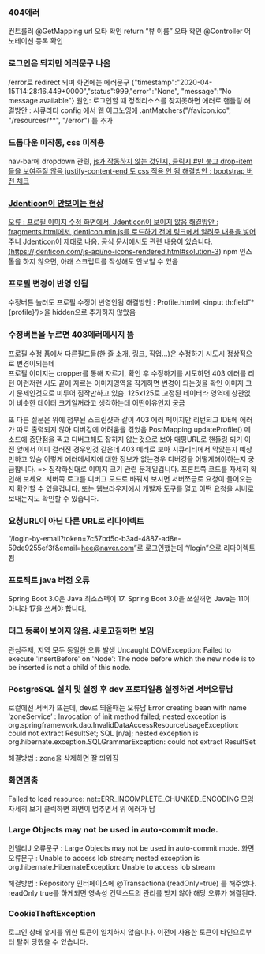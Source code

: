 ### 404에러
컨트롤러
@GetMapping url 오타 확인
return “뷰 이름” 오타 확인
@Controller 어노테이션 등록 확인

### 로그인은 되지만 에러문구 나옴
/error로 redirect 되며 
화면에는 에러문구
{"timestamp":"2020-04-15T14:28:16.449+0000","status":999,"error":"None",
"message":"No message available"}
원인: 로그인할 때 정적리소스를 찾지못하면 에러로 핸들링
해결방안 : 시큐리티 config 에서 웹 이그노잉에 
   .antMatchers("/favicon.ico", "/resources/**", "/error") 를 추가

### 드롭다운 미작동, css 미적용
nav-bar에 dropdown 관련,
<a class="nav-link dropdown-toggle" href="#" id="userDropdown" role="button" data-toggle="dropdown" aria-haspopup="true" aria-expanded="false">
js가 작동하지 않는 것인지, 클릭시 #만 붙고 drop-item들을 보여주질 않음
justify-content-end 도 css 적용 안 됨
해결방안 : bootstrap 버전 체크

### Jdenticon이 안보이는 현상
오류 : 프로필 이미지 수정 화면에서, Jdenticon이 보이지 않음
해결방안 : fragments.html에서 jdenticon.min.js를 로드하기 전에 링크에서 알려준 내용을 넣어주니 Jdenticon이 제대로 나옴. 공식 문서에서도 관련 내용이 있습니다.
(https://jdenticon.com/js-api/no-icons-rendered.html#solution-3)
npm 인스톨을 하지 않으면, 아래 스크립트를 작성해도 안보일 수 있음
<script>
    window.jdenticon_config = {
        replaceMode: "observe"
    };
</script>
<script src="/node_modules/jdenticon/dist/jdenticon.min.js"></script>


### 프로필 변경이 반영 안됨
수정버튼 눌러도 프로필 수정이 반영안됨
해결방안 : Profile.html에 <input  th:field”*{profile}”/>을 hidden으로 추가하지 않았음

### 수정버튼을 누르면 403에러메시지 뜸
프로필 수정 품에서 다른필드들(한 줄 소개, 링크, 직업...)은 수정하기 시도시 정상적으로 변경이되는데  
프로필 이미지는 cropper를 통해 자르기, 확인 후 수정하기를 시도하면 403 에러를 리턴 
이런저런 시도 끝에 자르는 이미지영역을 작게하면 변경이 되는것을 확인
이미지 크기 문제인것으로 미루어 짐작만하고 있슴. 125x125로 고정된 데이터라 영역에 상관없이 비슷한 데이터 크기일꺼라고 생각하는데 어떤이유인지 궁금

또 다른 질문은 위에 첨부된 스크린샷과 같이 403 에러 페이지만 리턴되고 IDE에 에러가 따로 출력되지 않아 디버깅에 어려움을 겪었음
PostMapping updateProfile() 메소드에 중단점을 찍고 디버그해도 잡히지 않는것으로 보아 매핑URL로 핸들링 되기 이전 앞에서 이미 걸러진 경우인것 같은데 403 에러로 보아 시큐리티에서 막았는지 예상만하고 있슴
이렇게 에러메세지에 대한 정보가 없는경우 디버깅을 어떻게해야하는지 궁금합니다.
=> 
짐작하신대로 이미지 크기 관련 문제일겁니다. 프론트쪽 코드를 자세히 확인해 보세요.
서버쪽 로그를 디버그 모드로 바꿔서 보시면 서버쪼긍로 요청이 들어오는지 확인할 수 있을겁니다. 또는 웹브라우저에서 개발자 도구를 열고 어떤 요청을 서버로 보내는지도 확인할 수 있습니다.

### 요청URL이 아닌 다른 URL로 리다이렉트
“/login-by-email?token=7c57bd5c-b3ad-4887-ad8e-59de9255ef3f&email=hee@naver.com”로 로그인했는데 “/login”으로 리다이렉트 됨

### 프로젝트 java 버전 오류
Spring Boot 3.0은 Java 최소스펙이 17. Spring Boot 3.0을 쓰실꺼면 Java는 11이 아니라 17을 쓰셔야 합니다.

### 태그 등록이 보이지 않음. 새로고침하면 보임
관심주제, 지역 모두 동일한 오류 발생
Uncaught DOMException: Failed to execute 'insertBefore' on 'Node': The node before which the new node is to be inserted is not a child of this node.

### PostgreSQL 설치 및 설정 후 dev 프로파일용 설정하면 서버오류남
로컬에선 서버가 뜨는데, dev로 띄울때는 오류남
Error creating bean with name ‘zoneService’ : Invocation of init method failed; nested exception is org.springframework.dao.InvalidDataAccessResourceUsageException: could not extract ResultSet; SQL [n/a]; nested exception is org.hibernate.exception.SQLGrammarException: could not extract ResultSet

해결방법 : zone을 삭제하면 잘 띄워짐

### 화면멈춤
Failed to load resource: net::ERR_INCOMPLETE_CHUNKED_ENCODING
모임 자세히 보기 클릭하면 화면이 멈추면서 위 에러가 남

### Large Objects may not be used in auto-commit mode.
인텔리J 오류문구 : Large Objects may not be used in auto-commit mode.
화면 오류문구 : 
Unable to access lob stream; nested exception is org.hibernate.HibernateException: Unable to access lob stream

해결방법 : 
Repository 인터페이스에 @Transactional(readOnly=true) 를 해주었다.
readOnly true를 하게되면 영속성 컨텍스트의 관리를 받지 않아 해당 오류가 해결된다.


### CookieTheftException
로그인 상태 유지를 위한 토큰이 일치하지 않습니다. 이전에 사용한 토큰이 타인으로부터 탈취 당했을 수 있습니다.
